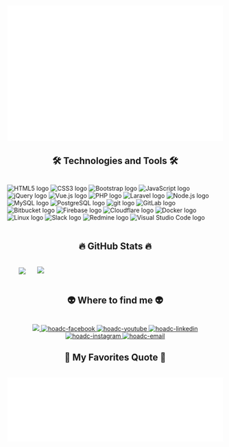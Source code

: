 <!-- doconghoa1098 -->
<a href="#" target="_blank">
  <img src="svg/hoadc.svg" width="1200" alt="hoadc-official" />
</a>

<h2 align="center">🛠 Technologies and Tools 🛠</h2>
<br>
<!-- https://simpleicons.org/ -->
<div>
  <span><img src="https://img.shields.io/badge/HTML5-282C34?logo=html5&logoColor=E34F26" alt="HTML5 logo" title="HTML5" height="25" /></span>
  <span><img src="https://img.shields.io/badge/CSS3-282C34?logo=css3&logoColor=1572B6" alt="CSS3 logo" title="CSS3" height="25" /></span>
  <span><img src="https://img.shields.io/badge/Bootstrap-282C34?logo=bootstrap&logoColor=7952B3" alt="Bootstrap logo" title="Bootstrap" height="25" /></span>
  <span><img src="https://img.shields.io/badge/JavaScript-282C34?logo=javascript&logoColor=F7DF1E" alt="JavaScript logo" title="JavaScript" height="25" /></span>
  <span><img src="https://img.shields.io/badge/jQuery-282C34?logo=jquery&logoColor=2496ED" alt="jQuery logo" title="jQuery" height="25" /></span>
  <span><img src="https://img.shields.io/badge/Vue.js-282C34?logo=vue.js&logoColor=4FC08D" alt="Vue.js logo" title="Vue.js" height="25" /></span>
  <span><img src="https://img.shields.io/badge/PHP-282C34?logo=php&logoColor=777BB4" alt="PHP logo" title="PHP" height="25" /></span>
  <span><img src="https://img.shields.io/badge/Laravel-282C34?logo=laravel&logoColor=FF2D20" alt="Laravel logo" title="Laravel" height="25" /></span>
  <span><img src="https://img.shields.io/badge/Node.js-282C34?logo=node.js&logoColor=00F200" alt="Node.js logo" title="Node.js" height="25" /></span>
  <span><img src="https://img.shields.io/badge/MySQL-282C34?logo=mySQL&logoColor=ECD53F" alt="MySQL logo" title="MySQL" height="25" /></span>
  <span><img src="https://img.shields.io/badge/PostgreSQL-282C34?logo=postgreSQL&logoColor=FECC00" alt="PostgreSQL logo" title="PostgreSQL" height="25" /></span>
  <span><img src="https://img.shields.io/badge/git-282C34?logo=git&logoColor=F05032" alt="git logo" title="git" height="25" /></span>
  <span><img src="https://img.shields.io/badge/GitLab-282C34?logo=gitLab&logoColor=FC6D26" alt="GitLab logo" title="GitLab" height="25" /></span>
  <span><img src="https://img.shields.io/badge/Bitbucket-282C34?logo=bitbucket&logoColor=0052CC" alt="Bitbucket logo" title="Bitbucket" height="25" /></span>
  <span><img src="https://img.shields.io/badge/Firebase-282C34?logo=firebase&logoColor=FFCA28" alt="Firebase logo" title="Firebase" height="25" /></span>
  <span><img src="https://img.shields.io/badge/Cloudflare-282C34?logo=cloudflare&logoColor=F38020" alt="Cloudflare logo" title="Cloudflare" height="25" /></span>
  <span><img src="https://img.shields.io/badge/Docker-282C34?logo=docker&logoColor=2496ED" alt="Docker logo" title="Docker" height="25" /></span>
  <span><img src="https://img.shields.io/badge/Linux-282C34?logo=linux&logoColor=FCC624" alt="Linux logo" title="Linux" height="25" /></span>
  <span><img src="https://img.shields.io/badge/Slack-282C34?logo=slack&logoColor=FCC624" alt="Slack logo" title="Slack" height="25" /></span>
  <span><img src="https://img.shields.io/badge/Redmine-282C34?logo=redmine&logoColor=2496ED" alt="Redmine logo" title="Redmine" height="25" /></span>
  <span><img src="https://img.shields.io/badge/VS%20Code-282C34?logo=visual-studio-code&logoColor=007ACC" alt="Visual Studio Code logo" title="Visual Studio Code" height="25" /></span>
</div>

<br>
<h2 align="center">🔥 GitHub Stats 🔥</h2>
<!-- https://github.com/anuraghazra/github-readme-stats -->
<br>
<div align=center>
  <a href="#" title="Doconghoa1098">
    <img width="315" align="center" src="https://github-readme-stats.vercel.app/api/top-langs/?username=doconghoa1098&hide=c%23,powershell,Mathematica,Ruby,Objective-C,Objective-C%2b%2b,Cuda&title_color=61dafb&text_color=ffffff&icon_color=61dafb&bg_color=20232a&langs_count=8&layout=compact&border_color=61dafb&hide_border=true" />
  </a>
  <a href="#" title="Doconghoa1098">
    <img align="right" width="434" src="https://github-readme-stats.vercel.app/api?username=doconghoa1098&show_icons=true&theme=react&border_color=61dafb&hide_border=true" />
  </a>
</div>

<br>
<h2 align="center">👽 Where to find me 👽</h2>
<br>
<!-- https://icons8.com -->
<div align="center">
  <a href="https://www.topcv.vn/xem-cv/UAACVAUGAAoFAAUCAQUBDAAGCw4HBFAHAwQGXQ07e4" target="blank">
    <!-- <img width="90" height="90" src="images/logo.jpg" alt="hoadc-blog" style=""/> -->
    <img src="https://img.icons8.com/bubbles/100/000000/resume.png" />
  </a>
  <a href="https://facebook.com/doconghoa1098" target="blank">
    <img src="https://img.icons8.com/bubbles/100/000000/facebook-new.png" alt="hoadc-facebook" />
  </a>
  <a href="https://www.youtube.com/@doconghoa1098" target="blank">
    <img src="https://img.icons8.com/bubbles/100/000000/youtube-squared.png" alt="hoadc-youtube" />
  </a>
  <a href="https://www.linkedin.com/in/doconghoa1098" target="blank">
    <img src="https://img.icons8.com/bubbles/100/000000/linkedin.png" alt="hoadc-linkedin" />
  </a>
  <a href="https://instagram.com/doconghoa1098" target="blank">
    <img src="https://img.icons8.com/bubbles/100/000000/instagram.png" alt="hoadc-instagram" />
  </a>
  <a href="mailto:doconghoa1098@gmail.com" target="top">
    <img src="https://img.icons8.com/bubbles/100/000000/apple-mail.png" alt="hoadc-email" />
  </a>
</div>

<h2 align="center">📑 My Favorites Quote 📑</h2>
<br>
<a href="#" target="_blank">
  <img src="svg/hoadc-quotes.svg" width="846" height="150" alt="hoadc-official" />
</a>

